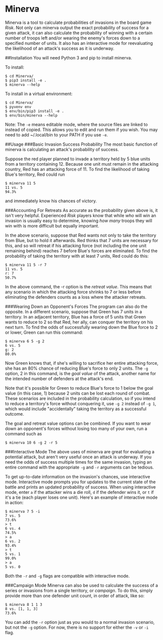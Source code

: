 # Minerva
Minerva is a tool to calculate probabilities of invasions in the board game
_Risk_. Not only can minerva output the exact probability of success for a
given attack, it can also calculate the probability of winning with a certain
number of troops left and/or wearing the enemy's forces down to a specified
number of units. It also has an interactive mode for reevaluating the
likelihood of an attack's success as it is underway.

##Installation
You will need Python 3 and pip to install minerva.

To install:

    $ cd Minerva/
    $ pip3 install -e .
    $ minerva --help

To install in a virtual environment:

    $ cd Minerva/
    $ pyvenv env
    $ env/bin/pip3 install -e .
    $ env/bin/minerva --help

Note: The `-e` means editable mode, where the source files are linked to
instead of copied. This allows you to edit and run them if you wish. You may
need to add ~/.local/bin to your PATH if you use `-e`.

##Usage
###Basic Invasion Success Probability
The most basic function of minerva is calculating an attack's probability of
success.

Suppose the red player planned to invade a territory held by 5 blue units from
a territory containing 12. Because one unit must remain in the attacking
country, Red has an attacking force of 11. To find the likelihood of taking
Blue's territory, Red could run

    $ minerva 11 5
    11 vs. 5
    94.3%

and immediately know his chances of victory.

###Accounting For Retreats
As accurate as the probability given above is, it isn't very helpful.
Experienced _Risk_ players know that while *who* will win an invasion is
usually easy to determine, knowing *how many* troops they will win with is more
difficult but equally important.

In the above scenario, suppose that Red wants not only to take the territory
from Blue, but to hold it afterwards. Red thinks that 7 units are necessary for
this, and so will retreat if his attacking force (not including the one unit
remaining behind) reaches 7 before Blue's forces are eliminated. To find the
probability of taking the territory with at least 7 units, Red could do this:

    $ minerva 11 5 -r 7
    11 vs. 5
    r: 7
    50.7%

In the above command, the -r option is the *retreat value*. This means that any
scenario in which the attacking force shrinks to 7 or less before eliminating
the defenders counts as a loss where the attacker retreats.

###Wearing Down an Opponent's Forces
The program can also do the opposite. In a different scenario, suppose that
Green has 7 units in a territory. In an adjacent territory, Blue has a force of
5 units that Green wants to reduce to 2 so that Red, her ally, can conquer the
territory on his next turn. To find the odds of successfully wearing down the
Blue force to 2 or lower, Green can run this command:

    $ minerva 6 5 -g 2
    6 vs. 5
    g: 2
    80.0%

Now Green knows that, if she's willing to sacrifice her entire attacking force,
she has an 80% chance of reducing Blue's force to only 2 units. The ```-g```
option, 2 in this command, is the *goal value* of the attack, another name for
the intended number of defenders at the attack's end.

Note that it's possible for Green to reduce Blue's force to 1 below the goal
value (in this case, 1) because 2 units can be lost each round of combat.
These scenarios are included in the probability calculation, so if you intend
to reduce a territory's force without conquering it, use ```-g 2``` instead of
```-g 1```, which would include "accidentally" taking the territory as a
successful outcome.

The goal and retreat value options can be combined. If you want to wear down an
opponent's forces without losing too many of your own, run a command such as

    $ minerva 10 6 -g 2 -r 5

###Interactive Mode
The above uses of minerva are great for evaluating a potential attack, but
aren't very useful once an attack is underway. If you need the odds of success
multiple times for the same invasion, typing an entire command with the
appropriate ```-g``` and ```-r``` arguments can be tedious.

To get up-to-date information on the invasion's chances, use interactive mode.
Interactive mode prompts you for updates to the current state of the battle and
prints an updated probability of success. When using interactive mode, enter
```a``` if the attacker wins a die roll, ```d``` if the defender wins it, or
```t``` if it's a tie (each player loses one unit). Here's an example of
interactive mode in action:

    $ minerva 7 5 -i
    7 vs. 5
    73.6%
    > t
    6 vs. 4
    74.5%
    > a
    6 vs. 2
    93.4%
    > t
    5 vs. 1
    99.0%
    > a
    5 vs. 0

Both the ```-r``` and ```-g``` flags are compatible with interactive mode.

###Campaign Mode
Minerva can also be used to calculate the success of a series or invasions from
a single territory, or *campaign*. To do this, simply provide more than one
defender unit count, in order of attack, like so:

    $ minerva 8 1 1 3
    8 vs. [1, 1, 3]
    73.6%

You can add the ```-r``` option just as you would to a normal invasion
scenario, but not the ```-g``` option. For now, there is no support for either
the ```-v``` or ```-i``` flag.

